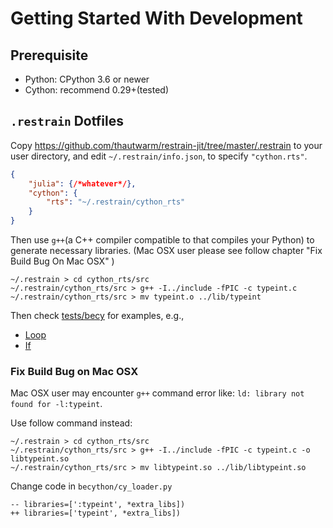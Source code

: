 # Getting Started With Development


## Prerequisite
- Python: CPython 3.6 or newer
- Cython: recommend 0.29+(tested)

## `.restrain` Dotfiles

Copy https://github.com/thautwarm/restrain-jit/tree/master/.restrain to
your user directory, and edit `~/.restrain/info.json`, to specify 
`"cython.rts"`.

```json
{
    "julia": {/*whatever*/},
    "cython": {
        "rts": "~/.restrain/cython_rts"
    }
}
```

Then use `g++`(a C++ compiler compatible to that compiles your Python) to generate necessary libraries.
(Mac OSX user please see follow chapter "Fix Build Bug On Mac OSX" )

```
~/.restrain > cd cython_rts/src
~/.restrain/cython_rts/src > g++ -I../include -fPIC -c typeint.c
~/.restrain/cython_rts/src > mv typeint.o ../lib/typeint
```


Then check [tests/becy](https://github.com/thautwarm/restrain-jit/tree/master/tests/becy) for examples, e.g.,

- [Loop](https://github.com/thautwarm/restrain-jit/blob/master/tests/becy/test_loop.py)
- [If](https://github.com/thautwarm/restrain-jit/blob/master/tests/becy/test_if.py)

### Fix Build Bug on Mac OSX
Mac OSX user may encounter `g++` command error like: `ld: library not found for -l:typeint`. 

Use follow command instead: 

```
~/.restrain > cd cython_rts/src
~/.restrain/cython_rts/src > g++ -I../include -fPIC -c typeint.c -o libtypeint.so
~/.restrain/cython_rts/src > mv libtypeint.so ../lib/libtypeint.so
```

Change code in `becython/cy_loader.py` 

```
-- libraries=[':typeint', *extra_libs])
++ libraries=['typeint', *extra_libs])
```
 